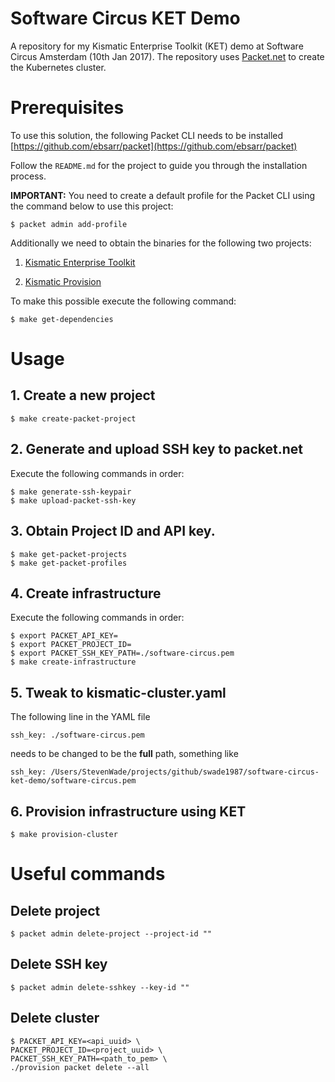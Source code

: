 # Software Circus KET Demo
A repository for my Kismatic Enterprise Toolkit (KET) demo at Software Circus Amsterdam (10th Jan 2017).
The repository uses [Packet.net](https://www.packet.net/) to create the Kubernetes cluster.

# Prerequisites
To use this solution, the following Packet CLI needs to be installed [https://github.com/ebsarr/packet](https://github.com/ebsarr/packet)

Follow the `README.md` for the project to guide you through the installation process.

**IMPORTANT:** You need to create a default profile for the Packet CLI using the command below to use this project:

```
$ packet admin add-profile
```

Additionally we need to obtain the binaries for the following two projects:

1. [Kismatic Enterprise Toolkit](https://github.com/apprenda/kismatic)

2. [Kismatic Provision](https://github.com/apprenda/kismatic-provision)

To make this possible execute the following command:
```
$ make get-dependencies
```

# Usage

## 1. Create a new project
```
$ make create-packet-project
```

## 2. Generate and upload SSH key to packet.net
Execute the following commands in order:

```
$ make generate-ssh-keypair
$ make upload-packet-ssh-key
```

## 3. Obtain Project ID and API key.
```
$ make get-packet-projects
$ make get-packet-profiles
```

## 4. Create infrastructure
Execute the following commands in order:

```
$ export PACKET_API_KEY=
$ export PACKET_PROJECT_ID=
$ export PACKET_SSH_KEY_PATH=./software-circus.pem
$ make create-infrastructure
```

## 5. Tweak to kismatic-cluster.yaml
The following line in the YAML file

```
ssh_key: ./software-circus.pem
```

needs to be changed to be the **full** path, something like

```
ssh_key: /Users/StevenWade/projects/github/swade1987/software-circus-ket-demo/software-circus.pem
```

## 6. Provision infrastructure using KET
```
$ make provision-cluster
```

# Useful commands

## Delete project
```
$ packet admin delete-project --project-id ""
```

## Delete SSH key
```
$ packet admin delete-sshkey --key-id ""
```

## Delete cluster
```
$ PACKET_API_KEY=<api_uuid> \
PACKET_PROJECT_ID=<project_uuid> \
PACKET_SSH_KEY_PATH=<path_to_pem> \
./provision packet delete --all
```